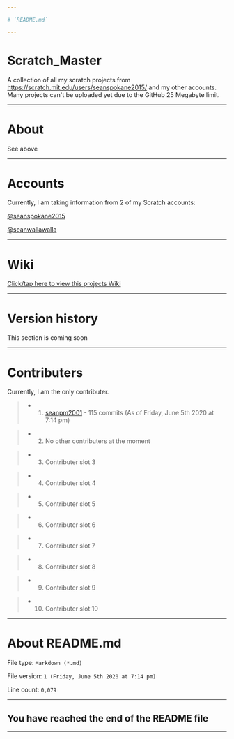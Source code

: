 ```yaml
---

# `README.md`

---
```


# Scratch_Master
A collection of all my scratch projects from https://scratch.mit.edu/users/seanspokane2015/ and my other accounts. Many projects can't be uploaded yet due to the GitHub 25 Megabyte limit.

---

# About

See above

---

# Accounts

Currently, I am taking information from 2 of my Scratch accounts:

[@seanspokane2015](https://scratch.mit.edu/users/seanspokane2015/)

[@seanwallawalla](https://scratch.mit.edu/users/seanwallawalla/)

---

# Wiki

[Click/tap here to view this projects Wiki](https://github.com/seanpm2001/Scratch_Master/wiki)

---

# Version history

This section is coming soon

---

# Contributers

Currently, I am the only contributer.

> * 1. [seanpm2001](https://github.com/seanpm2001/) - 115 commits (As of Friday, June 5th 2020 at 7:14 pm)

> * 2. No other contributers at the moment

> * 3. Contributer slot 3

> * 4. Contributer slot 4

> * 5. Contributer slot 5

> * 6. Contributer slot 6

> * 7. Contributer slot 7

> * 8. Contributer slot 8

> * 9. Contributer slot 9

> * 10. Contributer slot 10

---

# About README.md

File type: `Markdown (*.md)`

File version: `1 (Friday, June 5th 2020 at 7:14 pm)`

Line count: `0,079`

---

## You have reached the end of the README file

---


